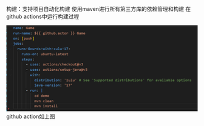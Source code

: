 构建：支持项目自动化构建
使用maven进行所有第三方库的依赖管理和构建
在github actions中运行构建过程

![Alt text](image.png)
github action如上图